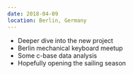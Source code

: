 ```yaml
---
date: 2018-04-09
location: Berlin, Germany
---
```

* Deeper dive into the new project
* Berlin mechanical keyboard meetup
* Some c-base data analysis
* Hopefully opening the sailing season
